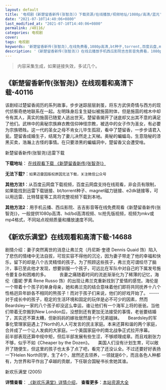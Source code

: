 ```yaml
---
layout: default
title: '电视剧《新楚留香新传(张智尧)》下载资源/在线播放/视频地址/1080p/高清/蓝光'
date: "2021-07-10T14:40:06+0800"
last_modified_at: "2021-07-10T14:40:06+0800"
permalink: /40116/
categories: 电视剧
cover:
tags: 电视剧
keywords: '新楚留香新传(张智尧),在线免费看,1080p高清,bt种子,torrent,百度云盘,magnet,磁力链,迅雷下载资源'
description: '《新楚留香新传(张智尧)》在线云播放手机西瓜影院吉吉影音免费看，1080p高清bd/hd未删减完整版和tc抢先枪版，mkv/mp4格式，附带bt/torrent种子、magnet/磁力链、百度云盘、网盘资源迅雷下载链接'
---
```


>内容采集生成，如果链接失效，多试几个。


## 《新楚留香新传(张智尧)》在线观看和高清下载-40116

该剧经过楚留香阅历的系列故事，步步迷踪层层剥茧，将东方武侠奇情与西方的现代侦察奇绝地联系在一起。左明珠身后复生疑似被施茵附体，但是施茵的棺木中却令有其人，真实的施茵已随爱人逃出世天。楚留香揭开了谜底却又出其不意的满足了他们。武林中的奥秘宗族麻衣教信仰神怪宗教，被选中的女子作为圣女，有必要为宗族牺牲。这一代的圣女之母不肯女儿毕生孤寂，看中了楚留香，一步步请君入瓮。楚留香成婚生子，结尾为了妻儿决然走上天梯。奥秘的蝙蝠岛，生意隐秘的漆黑买卖，浩瀚上古怪的事情。在只要漆黑的蝙蝠洞中，楚留香又会遭受啥。</p>


新楚留香新传(张智尧)迅雷下载

**下载地址**： [在线观看下载 《新楚留香新传(张智尧)》](https://www.993dy.com//vod-detail-id-12164.html) 


**无法下载?**：`如果迅雷因版权原因无法下载，关注微信公众号 `

**其他方法1**：从百度云网盘下载视频，百度云网盘支持在线观看，非会员有限制，如果能找到迅雷下载链接、bt/torrent种子、magnet磁力链接、e2dk链接等，可以用迅雷、比特彗星等工具将完整视频下载到本地。

**其他方法2**：用手机云播、西瓜影院、吉吉影音等在线免费观看《新楚留香新传(张智尧)》，一般提供1080p高清、hd/bd高清视频、tc抢先版视频，视频为mkv或mp4格式，不同站点视频质量和播放速度不同。


## 《新欢乐满堂》在线观看和高清下载-14688

剧情介绍：妻子突然离世的消息让弗兰克（丹尼斯·奎德 Dennis Quaid 饰）陷入了悲伤的情绪中无法自拔，可现实容不得他的沉沦，因为妻子带走了他的幸福和快乐，留下的却是八个古灵精怪的孩子。为了照顾这些孩子，弗兰克可谓绞尽了脑汁，事已至此他才发现，想要驯服一个孩子，可远比在军队中对自己的下属发号施令要复杂和困难的多。  　　丧妻之痛随着时间的流逝渐渐化为了稀薄的记忆，海伦（蕾妮·罗素 Rene Russo 饰）的出现让弗兰克重新找到了爱情的感觉。海伦是一个带着十个孩子的单身母亲，她和弗兰克的结合意味着他们即将共同抚养十八个性格迥异年龄各不相同的熊孩子！而对于孩子们来说，他们的好戏开始了。 ----- 对于成长中的孩子，稳定的生活环境和固定的玩伴是必不可少的因素，然而Beardsley一家的八个孩子却没这么幸运，谁让他们有一个海军上将的爸爸。当他们带着无奈搬到New London后，没想到还有更加无法接受的事情，老爸要结婚了，其实还不算太糟，但新妈妈的嫁妆居然是十个兄弟姐妹。     Beardsley的军事化管理家庭遇上了North的人人可发言的民主家庭。本来还算和谐的两个家庭，合并成了一个让人发疯的大家庭。一个美国家庭中的南北战争正式拉开序幕。     前半部表现还算中规中矩，但后半部发展有些生涩，不够顺理成章。而且戏剧张力不够，似乎不如《Cheaper by the Dozen》。     美国人们没有计划生育，可以敞开了随便生，但这里的孩子也太多了点了吧，看完了还没认全。不过还要好好表扬一下Helen North同学，生了4个，居然还去领养，一领就是6个，而且各色人种都有，为世界和平作出了卓越的贡献，下任联合国秘书长舍她其谁。


新欢乐满堂 (2005)

**详情查看**： [《新欢乐满堂》详情介绍](/movie/14688/)， **查看更多**：[本站资源大全](/movie/t/all/)

